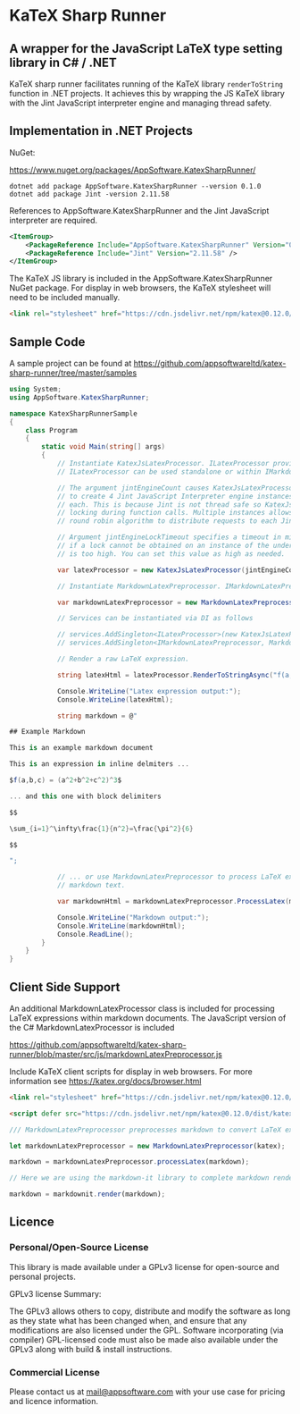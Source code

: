 # KaTeX Sharp Runner

## A wrapper for the JavaScript LaTeX type setting library in C# / .NET

KaTeX sharp runner facilitates running of the KaTeX library `renderToString` function in .NET projects. It achieves this by wrapping the JS KaTeX library with the Jint JavaScript interpreter engine and managing thread safety.

## Implementation in .NET Projects

NuGet:

https://www.nuget.org/packages/AppSoftware.KatexSharpRunner/

```
dotnet add package AppSoftware.KatexSharpRunner --version 0.1.0
dotnet add package Jint -version 2.11.58
```

References to AppSoftware.KatexSharpRunner and the Jint JavaScript interpreter are required. 

```xml
<ItemGroup>
    <PackageReference Include="AppSoftware.KatexSharpRunner" Version="0.1.0" />
    <PackageReference Include="Jint" Version="2.11.58" />
</ItemGroup>
```

The KaTeX JS library is included in the AppSoftware.KatexSharpRunner NuGet package. For display in web browsers, the KaTeX stylesheet will need to be included manually.

```html
<link rel="stylesheet" href="https://cdn.jsdelivr.net/npm/katex@0.12.0/dist/katex.min.css" integrity="sha384-AfEj0r4/OFrOo5t7NnNe46zW/tFgW6x/bCJG8FqQCEo3+Aro6EYUG4+cU+KJWu/X" crossorigin="anonymous">

```

## Sample Code

A sample project can be found at https://github.com/appsoftwareltd/katex-sharp-runner/tree/master/samples

```csharp
using System;
using AppSoftware.KatexSharpRunner;

namespace KatexSharpRunnerSample
{
    class Program
    {
        static void Main(string[] args)
        {
            // Instantiate KatexJsLatexProcessor. ILatexProcessor provides parsing for raw LaTeX strings.
            // ILatexProcessor can be used standalone or within IMarkdownLatexPreprocessor

            // The argument jintEngineCount causes KatexJsLatexProcessor
            // to create 4 Jint JavaScript Interpreter engine instances and load the KaTeX JS library into
            // each. This is because Jint is not thread safe so KatexJsLatexProcessor manages thread safety 
            // locking during function calls. Multiple instances allows for concurrent processing using a
            // round robin algorithm to distribute requests to each Jint engine.

            // Argument jintEngineLockTimeout specifies a timeout in milliseconds after which an exception will be thrown
            // if a lock cannot be obtained on an instance of the underlying Jint engine if the load on KatexJsLatexProcessor
            // is too high. You can set this value as high as needed.

            var latexProcessor = new KatexJsLatexProcessor(jintEngineCount: 4, jintEngineLockTimeout: 2000);

            // Instantiate MarkdownLatexPreprocessor. IMarkdownLatexPreprocessor provides parsing for LaTeX strings in markdown text.

            var markdownLatexPreprocessor = new MarkdownLatexPreprocessor(latexProcessor);

            // Services can be instantiated via DI as follows

            // services.AddSingleton<ILatexProcessor>(new KatexJsLatexProcessor(4, 2000));
            // services.AddSingleton<IMarkdownLatexPreprocessor, MarkdownLatexPreprocessor>();

            // Render a raw LaTeX expression. 

            string latexHtml = latexProcessor.RenderToStringAsync("f(a,b,c) = (a^2+b^2+c^2)^3").Result;

            Console.WriteLine("Latex expression output:");
            Console.WriteLine(latexHtml);

            string markdown = @"

## Example Markdown

This is an example markdown document

This is an expression in inline delmiters ...

$f(a,b,c) = (a^2+b^2+c^2)^3$

... and this one with block delimiters

$$

\sum_{i=1}^\infty\frac{1}{n^2}=\frac{\pi^2}{6}

$$

";

            // ... or use MarkdownLatexPreprocessor to process LaTeX expressions within
            // markdown text. 

            var markdownHtml = markdownLatexPreprocessor.ProcessLatex(markdown);

            Console.WriteLine("Markdown output:");
            Console.WriteLine(markdownHtml);
            Console.ReadLine();
        }
    }
}
```

## Client Side Support

An additional MarkdownLatexProcessor class is included for processing LaTeX expressions within markdown documents. The JavaScript version of the C# MarkdownLatexProcessor is included 

https://github.com/appsoftwareltd/katex-sharp-runner/blob/master/src/js/markdownLatexPreprocessor.js

Include KaTeX client scripts for display in web browsers. For more information see https://katex.org/docs/browser.html


```html
<link rel="stylesheet" href="https://cdn.jsdelivr.net/npm/katex@0.12.0/dist/katex.min.css" integrity="sha384-AfEj0r4/OFrOo5t7NnNe46zW/tFgW6x/bCJG8FqQCEo3+Aro6EYUG4+cU+KJWu/X" crossorigin="anonymous">

<script defer src="https://cdn.jsdelivr.net/npm/katex@0.12.0/dist/katex.min.js" integrity="sha384-g7c+Jr9ZivxKLnZTDUhnkOnsh30B4H0rpLUpJ4jAIKs4fnJI+sEnkvrMWph2EDg4" crossorigin="anonymous"></script>

```

```js
/// MarkdownLatexPreprocessor preprocesses markdown to convert LaTeX expressions to HTML before handing off to a markdown rendering library.

let markdownLatexPreprocessor = new MarkdownLatexPreprocessor(katex);

markdown = markdownLatexPreprocessor.processLatex(markdown);

// Here we are using the markdown-it library to complete markdown rendering. https://github.com/markdown-it/markdown-it

markdown = markdownit.render(markdown);

```

## Licence

### Personal/Open-Source License

This library is made available under a GPLv3 license for open-source and personal projects.

GPLv3 license Summary:

The GPLv3 allows others to copy, distribute and modify the software as long as they state what has been changed when, and ensure that any modifications are also licensed under the GPL. Software incorporating (via compiler) GPL-licensed code must also be made also available under the GPLv3 along with build & install instructions.

### Commercial License

Please contact us at mail@appsoftware.com with your use case for pricing and licence information.